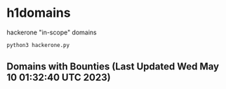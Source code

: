 # h1domains
hackerone "in-scope" domains

`python3 hackerone.py`
## Domains with Bounties (Last Updated Wed May 10 01:32:40 UTC 2023)
```

```
